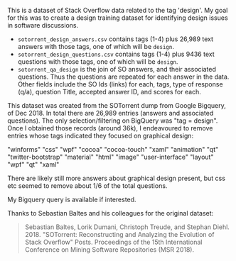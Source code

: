 This is a dataset of Stack Overflow data related to the tag 'design'. My goal for this was to create a design training dataset for identifying design issues in software discussions.

- `sotorrent_design_answers.csv` contains tags (1-4) plus 26,989 text answers with those tags, one of which will be `design`.
- `sotorrent_design_questions.csv` contains tags (1-4) plus 9436 text questions with those tags, one of which will be `design`.
- `sotorrent_qa_design` is the join of SO answers, and their associated questions. Thus the questions are repeated for each answer in the data. Other fields include the SO Ids (links) for each, tags, type of response (q/a), question Title, accepted answer ID, and scores for each. 

This dataset was created from the SOTorrent dump from Google Bigquery, of Dec 2018. In total there are 26,989 entries (answers and associated questions). The only selection/filtering on BigQuery was "tag = design". Once I obtained those records (around 36k), I endeavoured to remove entries whose tags indicated they focused on graphical design:

"winforms"          "css"               "wpf"               "cocoa"             "cocoa-touch"       "xaml"              "animation"        "qt"  "twitter-bootstrap" "material" "html" "image" "user-interface" "layout" "wpf" "qt" "xaml"

There are likely still more answers about graphical design present, but css etc seemed to remove about 1/6 of the total questions.  

My Bigquery query is available if interested.

Thanks to Sebastian Baltes and his colleagues for the original dataset:

> Sebastian Baltes, Lorik Dumani, Christoph Treude, and Stephan Diehl. 2018. "SOTorrent: Reconstructing and Analyzing the Evolution of Stack Overflow" Posts. Proceedings of the 15th International Conference on Mining Software Repositories (MSR 2018).